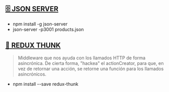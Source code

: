 ## [🗄 JSON SERVER](https://github.com/typicode/json-server) 

* npm install -g json-server
* json-server -p3001 products.json

## [📩 REDUX THUNK](https://github.com/gaearon/redux-thunk)

> Middleware que nos ayuda con los llamados HTTP de forma asincrónica. De cierta forma, "hackea" el actionCreator, para que, en vez de retornar una acción, se retorne una función  para los llamados asincrónicos.

* npm install --save redux-thunk